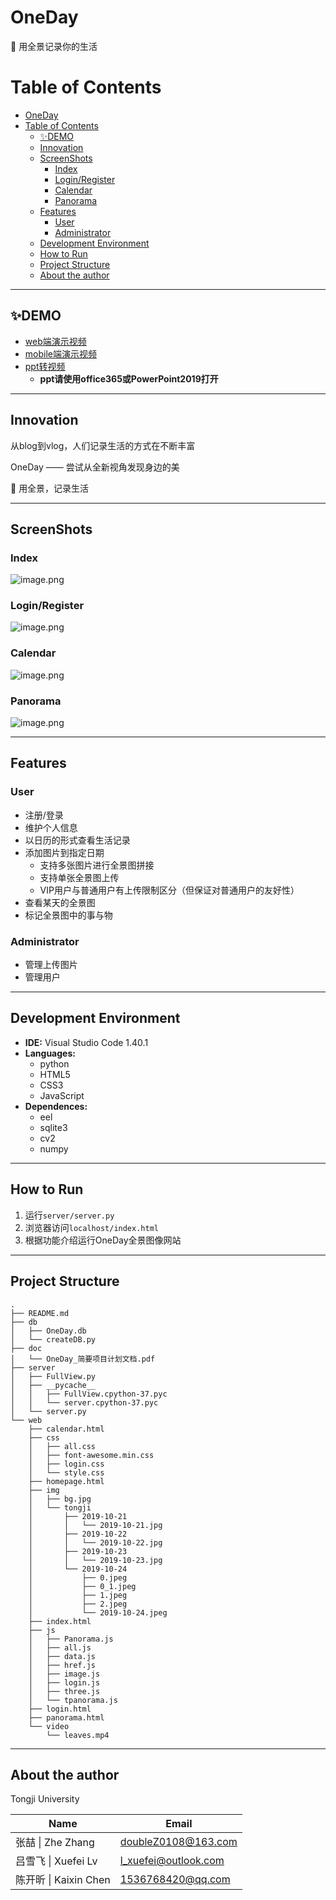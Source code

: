 # OneDay

:camera_flash: 用全景记录你的生活

Table of Contents
=================

   * [OneDay](#oneday)
   * [Table of Contents](#table-of-contents)
      * [<g-emoji class="g-emoji" alias="sparkles" fallback-src="https://github.githubassets.com/images/icons/emoji/unicode/2728.png">✨</g-emoji>DEMO](#sparklesdemo)
      * [Innovation](#innovation)
      * [ScreenShots](#screenshots)
         * [Index](#index)
         * [Login/Register](#loginregister)
         * [Calendar](#calendar)
         * [Panorama](#panorama)
      * [Features](#features)
         * [User](#user)
         * [Administrator](#administrator)
      * [Development Environment](#development-environment)
      * [How to Run](#how-to-run)
      * [Project Structure](#project-structure)
      * [About the author](#about-the-author)

-----

## :sparkles:DEMO

- [web端演示视频](https://pan.baidu.com/s/1oqb6vhalBmyekfr4tj2isQ)
- [mobile端演示视频](https://pan.baidu.com/s/1k2TOpsgU5quUAa-mohLVbA)
- [ppt转视频](https://pan.baidu.com/s/1BI5QljmhQFuKAjVO2iJblA)
  - **ppt请使用office365或PowerPoint2019打开**

------

## Innovation

从blog到vlog，人们记录生活的方式在不断丰富

OneDay —— 尝试从全新视角发现身边的美

:camera_flash: 用全景，记录生活

------

## ScreenShots

### Index

![image.png](https://upload-images.jianshu.io/upload_images/12014150-d82be40c8da251a1.png?imageMogr2/auto-orient/strip%7CimageView2/2/w/1240)

### Login/Register

![image.png](https://upload-images.jianshu.io/upload_images/12014150-66d659a39103d907.png?imageMogr2/auto-orient/strip%7CimageView2/2/w/1240)

### Calendar

![image.png](https://upload-images.jianshu.io/upload_images/12014150-5139dea8062310ae.png?imageMogr2/auto-orient/strip%7CimageView2/2/w/1240)

### Panorama

![image.png](https://upload-images.jianshu.io/upload_images/12014150-3cc7d6457f1fd246.png?imageMogr2/auto-orient/strip%7CimageView2/2/w/1240)

------

## Features

### User

- 注册/登录
- 维护个人信息
- 以日历的形式查看生活记录
- 添加图片到指定日期
  - 支持多张图片进行全景图拼接
  - 支持单张全景图上传
  - VIP用户与普通用户有上传限制区分（但保证对普通用户的友好性）
- 查看某天的全景图
- 标记全景图中的事与物

### Administrator

- 管理上传图片
- 管理用户

------

## Development Environment

- **IDE:** Visual Studio Code 1.40.1
- **Languages:** 
  - python
  - HTML5
  - CSS3
  - JavaScript
- **Dependences:** 
  - eel
  - sqlite3
  - cv2
  - numpy

------

## How to Run

1. 运行`server/server.py`
2. 浏览器访问`localhost/index.html`
3. 根据功能介绍运行OneDay全景图像网站

------

## Project Structure

```
.
├── README.md
├── db
│   ├── OneDay.db
│   └── createDB.py
├── doc
│   └── OneDay_简要项目计划文档.pdf
├── server
│   ├── FullView.py
│   ├── __pycache__
│   │   ├── FullView.cpython-37.pyc
│   │   └── server.cpython-37.pyc
│   └── server.py
└── web
    ├── calendar.html
    ├── css
    │   ├── all.css
    │   ├── font-awesome.min.css
    │   ├── login.css
    │   └── style.css
    ├── homepage.html
    ├── img
    │   ├── bg.jpg
    │   └── tongji
    │       ├── 2019-10-21
    │       │   └── 2019-10-21.jpg
    │       ├── 2019-10-22
    │       │   └── 2019-10-22.jpg
    │       ├── 2019-10-23
    │       │   └── 2019-10-23.jpg
    │       └── 2019-10-24
    │           ├── 0.jpeg
    │           ├── 0_1.jpeg
    │           ├── 1.jpeg
    │           ├── 2.jpeg
    │           └── 2019-10-24.jpeg
    ├── index.html
    ├── js
    │   ├── Panorama.js
    │   ├── all.js
    │   ├── data.js
    │   ├── href.js
    │   ├── image.js
    │   ├── login.js
    │   ├── three.js
    │   └── tpanorama.js
    ├── login.html
    ├── panorama.html
    └── video
        └── leaves.mp4
```

------

## About the author

Tongji University

| Name                  | Email                |
| --------------------- | -------------------- |
| 张喆 \| Zhe Zhang     | doubleZ0108@163.com  |
| 吕雪飞 \| Xuefei Lv   | l_xuefei@outlook.com |
| 陈开昕 \| Kaixin Chen | 1536768420@qq.com    |

